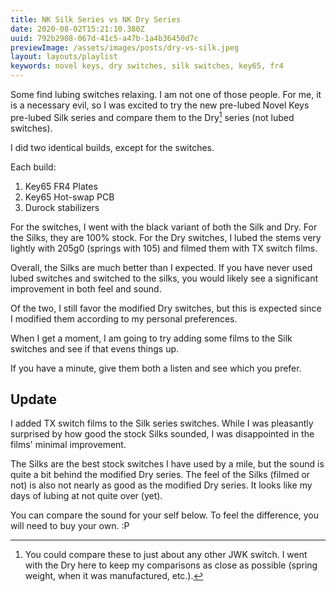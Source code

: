 ```yaml
---
title: NK Silk Series vs NK Dry Series
date: 2020-08-02T15:21:10.380Z
uuid: 792b2908-067d-41c5-a47b-1a4b36450d7c
previewImage: /assets/images/posts/dry-vs-silk.jpeg
layout: layouts/playlist
keywords: novel keys, dry switches, silk switches, key65, fr4
---
```


Some find lubing switches relaxing. I am not one of those people. For me, it is a necessary evil, so I was excited to try the new pre-lubed Novel Keys pre-lubed Silk series and compare them to the Dry[^jwk] series (not lubed switches).

I did two identical builds, except for the switches.

Each build:

1. Key65 FR4 Plates
2. Key65 Hot-swap PCB
3. Durock stabilizers

For the switches, I went with the black variant of both the Silk and Dry. For the Silks, they are 100% stock. For the Dry switches, I lubed the stems very lightly with 205g0 (springs with 105) and filmed them with TX switch films.

Overall, the Silks are much better than I expected. If you have never used lubed switches and switched to the silks, you would likely see a significant improvement in both feel and sound.

Of the two, I still favor the modified Dry switches, but this is expected since I modified them according to my personal preferences.

When I get a moment, I am going to try adding some films to the Silk switches and see if that evens things up.

If you have a minute, give them both a listen and see which you prefer.

## Update

I added TX switch films to the Silk series switches. While I was pleasantly surprised by how good the stock Silks sounded, I was disappointed in the films' minimal improvement.

The Silks are the best stock switches I have used by a mile, but the sound is quite a bit behind the modified Dry series. The feel of the Silks (filmed or not) is also not nearly as good as the modified Dry series. It looks like my days of lubing at not quite over (yet).

You can compare the sound for your self below. To feel the difference, you will need to buy your own. :P

[^jwk]: You could compare these to just about any other JWK switch. I went with the Dry here to keep my comparisons as close as possible (spring weight, when it was manufactured, etc.).
